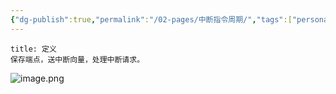 ```yaml
---
{"dg-publish":true,"permalink":"/02-pages/中断指令周期/","tags":["personal/blog","计算机组成原理/CPU"]}
---
```


```ad-info
title: 定义
保存端点，送中断向量，处理中断请求。
```

![image.png](https://yelanyanyu-img-bed.oss-cn-hangzhou.aliyuncs.com/img/blog/2024/11/20241122210348.png)
